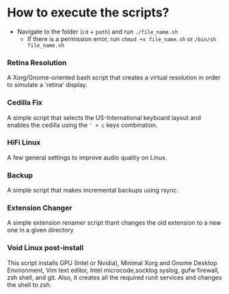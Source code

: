 # How to execute the scripts?

* Navigate to the folder (`cd` + `path`) and run `./file_name.sh`
  * If there is a permission error, run `chmod +x file_name.sh` or `/bin/sh file_name.sh`


###  Retina Resolution

   A Xorg/Gnome-oriented bash script that creates a virtual resolution in order to simulate a 'retina' display.
  

###  Cedilla Fix

   A simple script that selects the US-International keyboard layout and enables the cedilla using the ```' + c``` keys combination.
   
   
### HiFi Linux

   A few general settings to improve audio quality on Linux.
   
   
### Backup

   A simple script that makes incremental backups using rsync.
   
   
### Extension Changer

   A simple extension renamer script thant changes the old extension to a new one in a given directory
   

### Void Linux post-install 

   This script installs GPU (Intel or Nvidia), Minimal Xorg and Gnome Desktop Environment, Vim text editor, Intel microcode,socklog syslog, gufw firewall, zsh shell, and git. Also, it creates all the required runit services and changes the shell to zsh.
